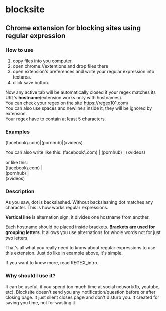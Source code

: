 # blocksite
## Chrome extension for blocking sites using regular expression
### How to use
1. copy files into you computer.
2. open chrome://extentions and drop files there
3. open extension's preferences and write your regular expression into textarea.
4. click save button.  

Now any active tab will be automatically closed if your regex matches its URL's **hostname**(extension works only with hostnames).  
You can check your regex on the site https://regex101.com/  
You can also use spaces and newlines inside it, they will be ignored by extension.  
Your regex have to contain at least 5 characters.


### Examples
(facebook\\.com)|(pornhub)|(xvideos)

You can also write like this:
(facebook\\.com) | (pornhub) | (xvideos)

or like this:  
(facebook\\.com) |  
(pornhub) |  
(xvideos) 

### Description
As you saw, dot is backslashed. Without backslashing dot matches any character. This is how works regular expressions.  


**Vertical line** is alternation sign, it divides one hostname from another.  


Each hostname should be placed inside brackets. **Brackets are used for grouping letters**. 
It allows you use alternations for whole words not for just two letters.  


That's all what you really need to know about regular expressions to use this extension.
Just do like in example above, it's simple. 

If you want to know more, read REGEX_intro.

### Why should I use it?
It can be useful, if you spend too much time at social network(fb, youtube, etc). Blocksite doesn't send you any notification/question before or after closing page. It just silent closes page and don't disturb you. It created for saving you time, not for wasting it.
